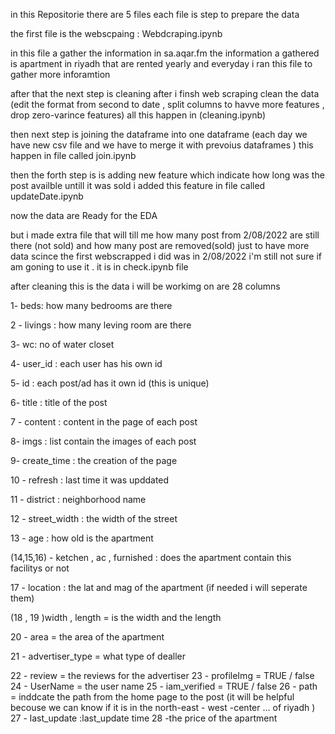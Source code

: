 in this Repositorie there are 5 files each file is step to prepare the data 

the first file is the webscpaing : Webdcraping.ipynb 

in this file a gather the information in sa.aqar.fm the information a gathered is apartment in riyadh that are rented yearly  and everyday i ran this file to gather more inforamtion 

after that the next step is cleaning  after i finsh web scraping clean the data (edit the format from second to date  , split columns to havve more features , drop zero-varince features) all this happen in (cleaning.ipynb)

then next step is joining the dataframe into one dataframe (each day we have new csv file and we have to merge it with prevoius dataframes  ) this happen in file called join.ipynb

then the forth step is is adding new feature which indicate how long was the post availble untill it was sold  i added this feature in file called updateDate.ipynb 

now the data are Ready for the EDA

but i made extra file that will till me how many post from 2/08/2022 are still there (not sold) and how many post are removed(sold) just to have more data scince the first webscrapped i did was in 2/08/2022 i'm still not sure if am goning to use it . it is in check.ipynb file 




after cleaning this is the data i will be workimg on are 28 columns

1- beds: how many bedrooms are there

2 - livings : how many leving room are there

3- wc: no of water closet

4- user_id : each user has his own id

5- id : each post/ad has it own id (this is unique)

6- title : title of the post

7 - content : content in the page of each post

8- imgs : list contain the images of each post

9- create_time : the creation of the page

10 - refresh : last time it was upddated

11 - district : neighborhood name

12 - street_width : the width of the street

13 - age : how old is the apartment

(14,15,16) - ketchen , ac , furnished : does the apartment contain this facilitys or not

17 - location : the lat and mag of the apartment (if needed i will seperate them)

(18 , 19 )width , length = is the width and the length

20 - area = the area of the apartment

21 - advertiser_type = what type of dealler

22 - review = the reviews for the advertiser 23 - profileImg = TRUE / false 24 - UserName = the user name 25 - iam_verified = TRUE / false 26 - path = inddcate the path from the home page to the post (it will be helpful becouse we can know if it is in the north-east - west -center ... of riyadh ) 27 - last_update :last_update time 28 -the price of the apartment
